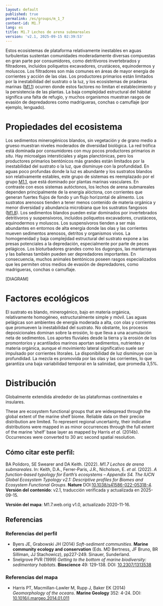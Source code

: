 ```yaml
---
layout: default
published: true
permalink: /es/groups/m_1_7
content-id: M1.7
lang: es
title: M1.7 Lechos de arena submareales
version: 'v2.1, 2025-09-15 02:39:53'
---
```


Estos ecosistemas de plataforma relativamente inestables en aguas turbulentas sustentan comunidades moderadamente diversas compuestas en gran parte por consumidores, como detritívoros invertebrados y filtradores, incluidos poliquetos excavadores, crustáceos, equinodermos y moluscos. Los filtradores son más comunes en áreas de mayor energía de corrientes y acción de las olas. Los productores primarios están limitados por la inestabilidad del sustrato o la luz, y los ecosistemas de praderas marinas ([M1.1](/explore/groups/M1.1)) ocurren donde estos factores no limitan el establecimiento y la persistencia de las plantas. La baja complejidad estructural del hábitat significa una falta de refugio, y muchos organismos muestran rasgos de evasión de depredadores como madrigueras, conchas o camuflaje (por ejemplo, lenguado).

# Propiedades del ecosistema
 
Los sedimentos minerogénicos blandos, sin vegetación y de grano medio a grueso muestran niveles moderados de diversidad biológica. La red trófica está dominada por consumidores con muy pocos productores primarios _in situ_. Hay microalgas intersticiales y algas planctónicas, pero los productores primarios bentónicos más grandes están limitados por la inestabilidad del sustrato o la luz, que disminuye con la profundidad. En aguas poco profundas donde la luz es abundante y los sustratos blandos son relativamente estables, este grupo de sistemas es reemplazado por el grupo [M1.1](/explore/groups/M1.1), que está dominado por plantas marinas vasculares. En contraste con esos sistemas autóctonos, los lechos de arena submareales dependen principalmente de la energía alóctona, con corrientes que generan fuertes flujos de fondo y un flujo horizontal de alimento. Los sustratos arenosos tienden a tener menos contenido de materia orgánica y menor diversidad y abundancia microbiana que los sustratos fangosos ([M1.8](/explore/groups/M1.8)). Los sedimentos blandos pueden estar dominados por invertebrados detritívoros y suspensívoros, incluidos poliquetos excavadores, crustáceos, equinodermos y moluscos. Los suspensívoros tienden a ser más abundantes en entornos de alta energía donde las olas y las corrientes mueven sedimentos arenosos, detritos y organismos vivos. La homogeneidad y baja complejidad estructural del sustrato expone a las presas potenciales a la depredación, especialmente por parte de peces pelágicos. Los bioturbadores grandes como los dugongos, las mantarrayas y las ballenas también pueden ser depredadores importantes. En consecuencia, muchos animales bentónicos poseen rasgos especializados que les permiten otros medios de evasión de depredadores, como madrigueras, conchas o camuflaje.

[DIAGRAM]

# Factores ecológicos
 
El sustrato es blando, minerogénico, bajo en materia orgánica, relativamente homogéneo, estructuralmente simple y móvil. Las aguas pelágicas son ambientes de energía moderada a alta, con olas y corrientes que promueven la inestabilidad del sustrato. No obstante, los procesos deposicionales dominan sobre la erosión, lo que lleva a una acumulación neta de sedimentos. Los aportes fluviales desde la tierra y la erosión de los promontorios y acantilados marinos aportan sedimentos, nutrientes y materia orgánica, aunque el movimiento lateral significativo suele ser impulsado por corrientes litorales. La disponibilidad de luz disminuye con la profundidad. La mezcla es promovida por las olas y las corrientes, lo que garantiza una baja variabilidad temporal en la salinidad, que promedia 3,5%.
 
# Distribución
 
Globalmente extendida alrededor de las plataformas continentales e insulares.

These are ecosystem functional groups that are widespread through the global extent of the marine shelf biome. Reliable data on their precise distribution are limited. To represent regional uncertainty, their indicative distributions were mapped in as minor occurrences through the full extent of the marine ‘shelf’ base layer as mapped by Harris _et al._ (2014b). Occurrences were converted to 30 arc second spatial resolution.

## Cómo citar este perfil:

BA Polidoro, SE Swearer and DA Keith. (2022). *M1.7 Lechos de arena submareales*. In: Keith, D.A., Ferrer-Paris, J.R., Nicholson, E. *et al.* (2022). *A function-based typology for Earth’s ecosystems – Appendix S4. The IUCN Global Ecosystem Typology v2.1: Descriptive profiles for Biomes and Ecosystem Functional Groups*. **Nature** DOI:[10.1038/s41586-022-05318-4](https://doi.org/10.1038/s41586-022-05318-4).
**Versión del contenido**: v2.1, traducción verificada y actualizada en 2025-09-15.

**Versión del mapa**: M1.7.web.orig v1.0, actualizado 2020-11-16.

## Referencias

### Referencias del perfil
* Byers JE, Grabowski JH  (2014) *Soft-sediment communities*. **Marine community ecology and conservation** (Eds. MD Bertness, JF Bruno, BR Silliman, JJ Stachowicz), pp227-249. Sinauer, Sunderland.
* Snelgrove PVR  (1999) *Getting to the bottom of marine biodiversity: sedimentary habitats*. **Bioscience** 49: 129-138. DOI: [10.2307/1313538](http://doi.org/10.2307/1313538)

### Referencias del mapa
* Harris PT, Macmillan-Lawler M, Rupp J, Baker EK  (2014) *Geomorphology of the oceans*. **Marine Geology** 352: 4-24. DOI: [10.1016/j.margeo.2014.01.011](http://doi.org/10.1016/j.margeo.2014.01.011)
